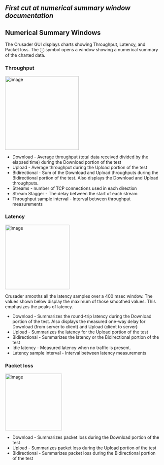 _First cut at numerical summary window documentation_
-------
## Numerical Summary Windows

The Crusader GUI displays charts showing Throughput, Latency, and Packet loss. The ⓘ symbol opens a window showing a numerical summary of the charted data.

### Throughput

<img width="239" alt="image" src="https://github.com/user-attachments/assets/f2078aff-17e1-4599-8e10-c798a917f040">

* Download - Average throughput (total data received divided by the elapsed time) during the Download portion of the test
* Upload - Average throughput during the Upload portion of the test
* Bidirectional - Sum of the Download and Upload throughputs during the Bidirectional portion of the test. Also displays the Download and Upload throughputs.
* Streams - number of TCP connections used in each direction
* Stream Stagger - The delay between the start of each stream  
* Throughput sample interval - Interval between throughput measurements

### Latency

<img width="209" alt="image" src="https://github.com/user-attachments/assets/fbcc361f-15cf-45d0-9f40-a497c12b0cfd">

Crusader smooths all the latency samples over a 400 msec window. The values shown below display the maximum of those smoothed values. This emphasizes the peaks of latency.

* Download - Summarizes the round-trip latency during the Download portion of the test.
  Also displays the measured one-way delay for Download (from server to client)
  and Upload (client to server)
* Upload - Summarizes the latency for the Upload portion of the test
* Bidirectional - Summarizes the latency or the Bidirectional portion of the test
* Idle latency - Measured latency when no traffic is present.
* Latency sample interval - Interval between latency measurements


### Packet loss

<img width="184" alt="image" src="https://github.com/user-attachments/assets/6b3681b3-c369-48ae-8b49-6e9dec034b82">

* Download - Summarizes packet loss during the Download portion of the test
* Upload - Summarizes packet loss during the Upload portion of the test
* Bidirectional - Summarizes packet loss during the Bidirectional portion of the test 
